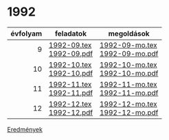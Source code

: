 # 1992

| évfolyam | feladatok | megoldások |
|---:|---|---|
| 9|[1992-09.tex](1992-09.tex) <br> [1992-09.pdf](1992-09.pdf) | [1992-09-mo.tex](1992-09-mo.tex) <br> [1992-09-mo.pdf](1992-09-mo.pdf)|
| 10|[1992-10.tex](1992-10.tex) <br> [1992-10.pdf](1992-10.pdf) | [1992-10-mo.tex](1992-10-mo.tex) <br> [1992-10-mo.pdf](1992-09-mo.pdf)|
| 11|[1992-11.tex](1992-11.tex) <br> [1992-11.pdf](1992-11.pdf) | [1992-11-mo.tex](1992-11-mo.tex) <br> [1992-11-mo.pdf](1992-09-mo.pdf)|
| 12|[1992-12.tex](1992-12.tex) <br> [1992-12.pdf](1992-12.pdf) | [1992-12-mo.tex](1992-12-mo.tex) <br> [1992-12-mo.pdf](1992-09-mo.pdf)|

[Eredmények](eredmenyek-1992.md)
